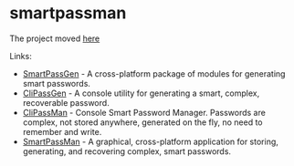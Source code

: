 # smartpassman

The project moved [here](https://github.com/smartlegion)

Links:

* [SmartPassGen](https://github.com/smartlegion/smartpassgen) - A cross-platform package of modules for generating smart passwords. 
* [CliPassGen](https://github.com/smartlegion/clipassgen) - A console utility for generating a smart, complex, recoverable password.
* [CliPassMan](https://github.com/smartlegion/clipassgen) - Console Smart Password Manager. Passwords are complex, not stored anywhere, generated on the fly, no need to remember and write.
* [SmartPassMan](https://github.com/smartlegion/smartpassman) - A graphical, cross-platform application for storing, generating, and recovering complex, smart passwords.
